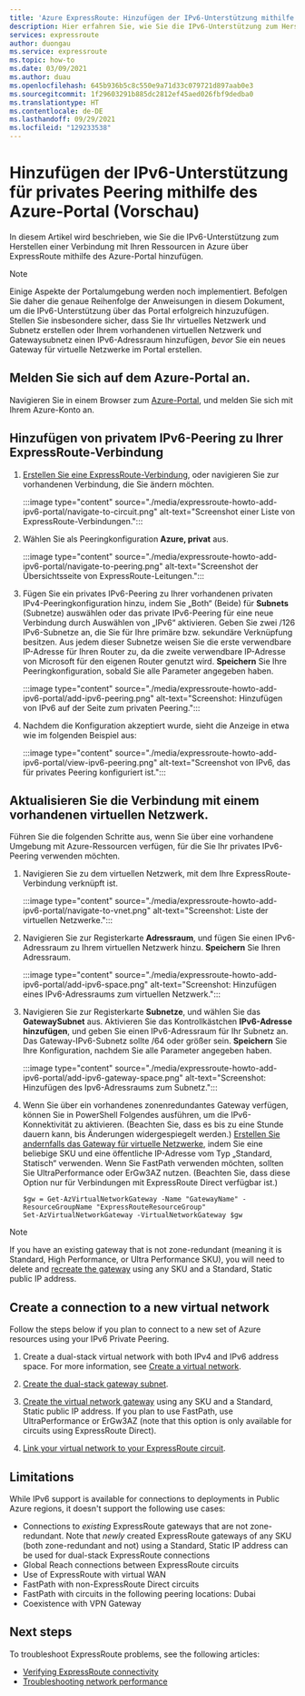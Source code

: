 ```yaml
---
title: 'Azure ExpressRoute: Hinzufügen der IPv6-Unterstützung mithilfe des Azure-Portals'
description: Hier erfahren Sie, wie Sie die IPv6-Unterstützung zum Herstellen einer Verbindung mit Azure-Bereitstellungen mithilfe des Azure-Portals hinzufügen.
services: expressroute
author: duongau
ms.service: expressroute
ms.topic: how-to
ms.date: 03/09/2021
ms.author: duau
ms.openlocfilehash: 645b936b5c8c550e9a71d33c079721d897aab0e3
ms.sourcegitcommit: 1f29603291b885dc2812ef45aed026fbf9dedba0
ms.translationtype: HT
ms.contentlocale: de-DE
ms.lasthandoff: 09/29/2021
ms.locfileid: "129233538"
---
```

# <a name="add-ipv6-support-for-private-peering-using-the-azure-portal-preview"></a>Hinzufügen der IPv6-Unterstützung für privates Peering mithilfe des Azure-Portal (Vorschau)

In diesem Artikel wird beschrieben, wie Sie die IPv6-Unterstützung zum Herstellen einer Verbindung mit Ihren Ressourcen in Azure über ExpressRoute mithilfe des Azure-Portal hinzufügen.

>[!NOTE]
> Einige Aspekte der Portalumgebung werden noch implementiert. Befolgen Sie daher die genaue Reihenfolge der Anweisungen in diesem Dokument, um die IPv6-Unterstützung über das Portal erfolgreich hinzuzufügen. Stellen Sie insbesondere sicher, dass Sie Ihr virtuelles Netzwerk und Subnetz erstellen oder Ihrem vorhandenen virtuellen Netzwerk und Gatewaysubnetz einen IPv6-Adressraum hinzufügen, *bevor* Sie ein neues Gateway für virtuelle Netzwerke im Portal erstellen.

## <a name="sign-in-to-the-azure-portal"></a>Melden Sie sich auf dem Azure-Portal an.

Navigieren Sie in einem Browser zum [Azure-Portal](https://portal.azure.com), und melden Sie sich mit Ihrem Azure-Konto an.

## <a name="add-ipv6-private-peering-to-your-expressroute-circuit"></a>Hinzufügen von privatem IPv6-Peering zu Ihrer ExpressRoute-Verbindung

1. [Erstellen Sie eine ExpressRoute-Verbindung](expressroute-howto-circuit-portal-resource-manager.md), oder navigieren Sie zur vorhandenen Verbindung, die Sie ändern möchten.

    :::image type="content" source="./media/expressroute-howto-add-ipv6-portal/navigate-to-circuit.png" alt-text="Screenshot einer Liste von ExpressRoute-Verbindungen.":::

1. Wählen Sie als Peeringkonfiguration **Azure, privat** aus.

    :::image type="content" source="./media/expressroute-howto-add-ipv6-portal/navigate-to-peering.png" alt-text="Screenshot der Übersichtsseite von ExpressRoute-Leitungen.":::

1. Fügen Sie ein privates IPv6-Peering zu Ihrer vorhandenen privaten IPv4-Peeringkonfiguration hinzu, indem Sie „Both“ (Beide) für **Subnets** (Subnetze) auswählen oder das private IPv6-Peering für eine neue Verbindung durch Auswählen von „IPv6“ aktivieren. Geben Sie zwei /126 IPv6-Subnetze an, die Sie für Ihre primäre bzw. sekundäre Verknüpfung besitzen. Aus jedem dieser Subnetze weisen Sie die erste verwendbare IP-Adresse für Ihren Router zu, da die zweite verwendbare IP-Adresse von Microsoft für den eigenen Router genutzt wird. **Speichern** Sie Ihre Peeringkonfiguration, sobald Sie alle Parameter angegeben haben.

    :::image type="content" source="./media/expressroute-howto-add-ipv6-portal/add-ipv6-peering.png" alt-text="Screenshot: Hinzufügen von IPv6 auf der Seite zum privaten Peering.":::

1. Nachdem die Konfiguration akzeptiert wurde, sieht die Anzeige in etwa wie im folgenden Beispiel aus:

    :::image type="content" source="./media/expressroute-howto-add-ipv6-portal/view-ipv6-peering.png" alt-text="Screenshot von IPv6, das für privates Peering konfiguriert ist.":::

## <a name="update-your-connection-to-an-existing-virtual-network"></a>Aktualisieren Sie die Verbindung mit einem vorhandenen virtuellen Netzwerk.

Führen Sie die folgenden Schritte aus, wenn Sie über eine vorhandene Umgebung mit Azure-Ressourcen verfügen, für die Sie Ihr privates IPv6-Peering verwenden möchten.

1. Navigieren Sie zu dem virtuellen Netzwerk, mit dem Ihre ExpressRoute-Verbindung verknüpft ist.

    :::image type="content" source="./media/expressroute-howto-add-ipv6-portal/navigate-to-vnet.png" alt-text="Screenshot: Liste der virtuellen Netzwerke.":::

1. Navigieren Sie zur Registerkarte **Adressraum**, und fügen Sie einen IPv6-Adressraum zu Ihrem virtuellen Netzwerk hinzu. **Speichern** Sie Ihren Adressraum.

    :::image type="content" source="./media/expressroute-howto-add-ipv6-portal/add-ipv6-space.png" alt-text="Screenshot: Hinzufügen eines IPv6-Adressraums zum virtuellen Netzwerk.":::

1. Navigieren Sie zur Registerkarte **Subnetze**, und wählen Sie das **GatewaySubnet** aus. Aktivieren Sie das Kontrollkästchen **IPv6-Adresse hinzufügen**, und geben Sie einen IPv6-Adressraum für Ihr Subnetz an. Das Gateway-IPv6-Subnetz sollte /64 oder größer sein. **Speichern** Sie Ihre Konfiguration, nachdem Sie alle Parameter angegeben haben.

    :::image type="content" source="./media/expressroute-howto-add-ipv6-portal/add-ipv6-gateway-space.png" alt-text="Screenshot: Hinzufügen des Ipv6-Adressraums zum Subnetz.":::
    
1. Wenn Sie über ein vorhandenes zonenredundantes Gateway verfügen, können Sie in PowerShell Folgendes ausführen, um die IPv6-Konnektivität zu aktivieren. (Beachten Sie, dass es bis zu eine Stunde dauern kann, bis Änderungen widergespiegelt werden.) [Erstellen Sie andernfalls das Gateway für virtuelle Netzwerke](./expressroute-howto-add-gateway-portal-resource-manager.md), indem Sie eine beliebige SKU und eine öffentliche IP-Adresse vom Typ „Standard, Statisch“ verwenden. Wenn Sie FastPath verwenden möchten, sollten Sie UltraPerformance oder ErGw3AZ nutzen. (Beachten Sie, dass diese Option nur für Verbindungen mit ExpressRoute Direct verfügbar ist.)

    ```azurepowershell-interactive
    $gw = Get-AzVirtualNetworkGateway -Name "GatewayName" -ResourceGroupName "ExpressRouteResourceGroup"
    Set-AzVirtualNetworkGateway -VirtualNetworkGateway $gw
    
>[!NOTE]
> If you have an existing gateway that is not zone-redundant (meaning it is Standard, High Performance, or Ultra Performance SKU), you will need to delete and [recreate the gateway](expressroute-howto-add-gateway-portal-resource-manager.md#create-the-virtual-network-gateway) using any SKU and a Standard, Static public IP address.

## Create a connection to a new virtual network

Follow the steps below if you plan to connect to a new set of Azure resources using your IPv6 Private Peering.

1. Create a dual-stack virtual network with both IPv4 and IPv6 address space. For more information, see [Create a virtual network](../virtual-network/quick-create-portal.md#create-a-virtual-network).

1. [Create the dual-stack gateway subnet](expressroute-howto-add-gateway-portal-resource-manager.md#create-the-gateway-subnet).

1. [Create the virtual network gateway](expressroute-howto-add-gateway-portal-resource-manager.md#create-the-virtual-network-gateway) using any SKU and a Standard, Static public IP address. If you plan to use FastPath, use UltraPerformance or ErGw3AZ (note that this option is only available for circuits using ExpressRoute Direct).

1. [Link your virtual network to your ExpressRoute circuit](expressroute-howto-linkvnet-portal-resource-manager.md).

## Limitations
While IPv6 support is available for connections to deployments in Public Azure regions, it doesn't support the following use cases:

* Connections to *existing* ExpressRoute gateways that are not zone-redundant. Note that *newly* created ExpressRoute gateways of any SKU (both zone-redundant and not) using  a Standard, Static IP address can be used for dual-stack ExpressRoute connections
* Global Reach connections between ExpressRoute circuits
* Use of ExpressRoute with virtual WAN
* FastPath with non-ExpressRoute Direct circuits
* FastPath with circuits in the following peering locations: Dubai
* Coexistence with VPN Gateway

## Next steps

To troubleshoot ExpressRoute problems, see the following articles:

* [Verifying ExpressRoute connectivity](expressroute-troubleshooting-expressroute-overview.md)
* [Troubleshooting network performance](expressroute-troubleshooting-network-performance.md)
